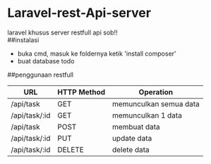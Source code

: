 # Laravel-rest-Api-server
laravel khusus server restfull api sob!!<br>
##instalasi
* buka cmd, masuk ke foldernya ketik 'install composer'<br>
* buat database todo

##penggunaan restfull

 URL| HTTP Method| Operation
 ------------ | ------------ | ------------
/api/task | GET | memunculkan semua data
/api/task/:id | GET | memunculkan 1 data
/api/task | POST | membuat data
/api/task/:id | PUT | update data
/api/task/:id | DELETE | delete data
